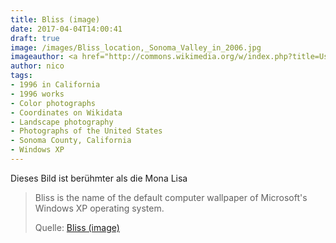 ```yaml
---
title: Bliss (image)
date: 2017-04-04T14:00:41
draft: true
image: /images/Bliss_location,_Sonoma_Valley_in_2006.jpg
imageauthor: <a href="http://commons.wikimedia.org/w/index.php?title=User:Simon_Goldin&amp;action=edit&amp;redlink=1" class="new" title="User:Simon Goldin (page does not exist)">Simon Goldin</a>
author: nico
tags: 
- 1996 in California
- 1996 works
- Color photographs
- Coordinates on Wikidata
- Landscape photography
- Photographs of the United States
- Sonoma County, California
- Windows XP
---
```


Dieses Bild ist berühmter als die Mona Lisa

> Bliss is the name of the default computer wallpaper of Microsoft's Windows XP
> operating system.
>
> Quelle: [Bliss (image)](https://en.wikipedia.org/wiki/Bliss_(image))
